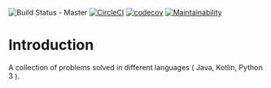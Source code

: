 ![Build Status - Master](https://travis-ci.org/raychenon/algorithms.svg?branch=master)
[![CircleCI](https://circleci.com/gh/raychenon/algorithms.svg?style=svg)](https://circleci.com/gh/raychenon/algorithms)
[![codecov](https://codecov.io/gh/raychenon/algorithms/branch/master/graph/badge.svg)](https://codecov.io/gh/raychenon/algorithms)
[![Maintainability](https://api.codeclimate.com/v1/badges/0ba2893b3bb7dfb1b73e/maintainability)](https://codeclimate.com/github/raychenon/algorithms/maintainability)

# Introduction

A collection of problems solved in different languages ( Java, Kotlin, Python 3 ).
